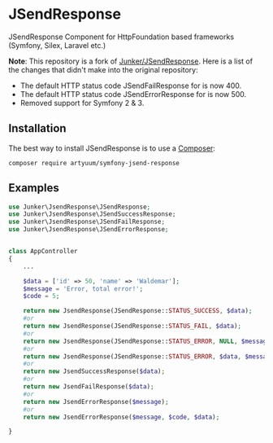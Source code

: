 # JSendResponse
JSendResponse Component for HttpFoundation based frameworks (Symfony, Silex, Laravel etc.)

**Note**: This repository is a fork of [Junker/JSendResponse](https://github.com/Junker/JSendResponse). Here is a list of the changes that didn't make into the original repository:
- The default HTTP status code JSendFailResponse for is now 400.
- The default HTTP status code JSendErrorResponse for is now 500.
- Removed support for Symfony 2 & 3.

## Installation
The best way to install JSendResponse is to use a [Composer](https://getcomposer.org/download):

    composer require artyuum/symfony-jsend-response

## Examples

```php
use Junker\JsendResponse\JSendResponse;
use Junker\JsendResponse\JSendSuccessResponse;
use Junker\JsendResponse\JSendFailResponse;
use Junker\JsendResponse\JSendErrorResponse;


class AppController
{
	...

	$data = ['id' => 50, 'name' => 'Waldemar'];
	$message = 'Error, total error!';
	$code = 5;

	return new JsendResponse(JSendResponse::STATUS_SUCCESS, $data);
	#or
	return new JsendResponse(JSendResponse::STATUS_FAIL, $data);
	#or 
	return new JsendResponse(JSendResponse::STATUS_ERROR, NULL, $message);
	#or
	return new JsendResponse(JSendResponse::STATUS_ERROR, $data, $message, $code);
	#or
	return new JsendSuccessResponse($data);
	#or
	return new JsendFailResponse($data);
	#or
	return new JsendErrorResponse($message);
	#or
	return new JsendErrorResponse($message, $code, $data);

}

```

